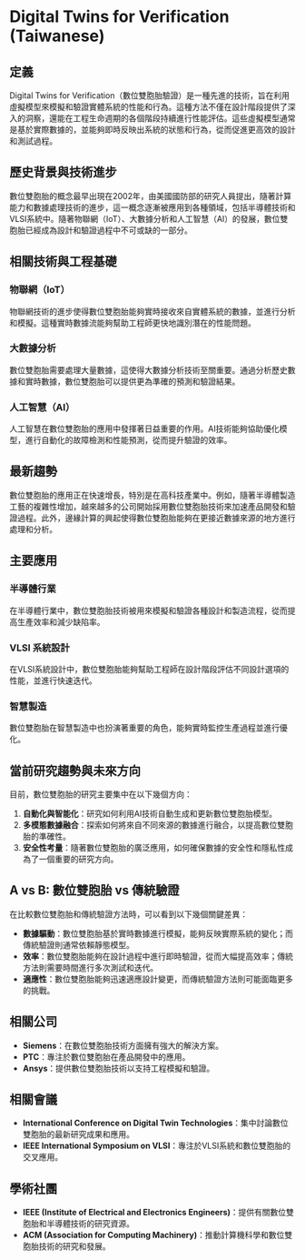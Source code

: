 # Digital Twins for Verification (Taiwanese)

## 定義

Digital Twins for Verification（數位雙胞胎驗證）是一種先進的技術，旨在利用虛擬模型來模擬和驗證實體系統的性能和行為。這種方法不僅在設計階段提供了深入的洞察，還能在工程生命週期的各個階段持續進行性能評估。這些虛擬模型通常是基於實際數據的，並能夠即時反映出系統的狀態和行為，從而促進更高效的設計和測試過程。

## 歷史背景與技術進步

數位雙胞胎的概念最早出現在2002年，由美國國防部的研究人員提出，隨著計算能力和數據處理技術的進步，這一概念逐漸被應用到各種領域，包括半導體技術和VLSI系統中。隨著物聯網（IoT）、大數據分析和人工智慧（AI）的發展，數位雙胞胎已經成為設計和驗證過程中不可或缺的一部分。

## 相關技術與工程基礎

### 物聯網（IoT）

物聯網技術的進步使得數位雙胞胎能夠實時接收來自實體系統的數據，並進行分析和模擬。這種實時數據流能夠幫助工程師更快地識別潛在的性能問題。

### 大數據分析

數位雙胞胎需要處理大量數據，這使得大數據分析技術至關重要。通過分析歷史數據和實時數據，數位雙胞胎可以提供更為準確的預測和驗證結果。

### 人工智慧（AI）

人工智慧在數位雙胞胎的應用中發揮著日益重要的作用。AI技術能夠協助優化模型，進行自動化的故障檢測和性能預測，從而提升驗證的效率。

## 最新趨勢

數位雙胞胎的應用正在快速增長，特別是在高科技產業中。例如，隨著半導體製造工藝的複雜性增加，越來越多的公司開始採用數位雙胞胎技術來加速產品開發和驗證過程。此外，邊緣計算的興起使得數位雙胞胎能夠在更接近數據來源的地方進行處理和分析。

## 主要應用

### 半導體行業

在半導體行業中，數位雙胞胎技術被用來模擬和驗證各種設計和製造流程，從而提高生產效率和減少缺陷率。

### VLSI 系統設計

在VLSI系統設計中，數位雙胞胎能夠幫助工程師在設計階段評估不同設計選項的性能，並進行快速迭代。

### 智慧製造

數位雙胞胎在智慧製造中也扮演著重要的角色，能夠實時監控生產過程並進行優化。

## 當前研究趨勢與未來方向

目前，數位雙胞胎的研究主要集中在以下幾個方向：

1. **自動化與智能化**：研究如何利用AI技術自動生成和更新數位雙胞胎模型。
2. **多模態數據融合**：探索如何將來自不同來源的數據進行融合，以提高數位雙胞胎的準確性。
3. **安全性考量**：隨著數位雙胞胎的廣泛應用，如何確保數據的安全性和隱私性成為了一個重要的研究方向。

## A vs B: 數位雙胞胎 vs 傳統驗證

在比較數位雙胞胎和傳統驗證方法時，可以看到以下幾個關鍵差異：

- **數據驅動**：數位雙胞胎基於實時數據進行模擬，能夠反映實際系統的變化；而傳統驗證則通常依賴靜態模型。
- **效率**：數位雙胞胎能夠在設計過程中進行即時驗證，從而大幅提高效率；傳統方法則需要時間進行多次測試和迭代。
- **適應性**：數位雙胞胎能夠迅速適應設計變更，而傳統驗證方法則可能面臨更多的挑戰。

## 相關公司

- **Siemens**：在數位雙胞胎技術方面擁有強大的解決方案。
- **PTC**：專注於數位雙胞胎在產品開發中的應用。
- **Ansys**：提供數位雙胞胎技術以支持工程模擬和驗證。

## 相關會議

- **International Conference on Digital Twin Technologies**：集中討論數位雙胞胎的最新研究成果和應用。
- **IEEE International Symposium on VLSI**：專注於VLSI系統和數位雙胞胎的交叉應用。

## 學術社團

- **IEEE (Institute of Electrical and Electronics Engineers)**：提供有關數位雙胞胎和半導體技術的研究資源。
- **ACM (Association for Computing Machinery)**：推動計算機科學和數位雙胞胎技術的研究和發展。